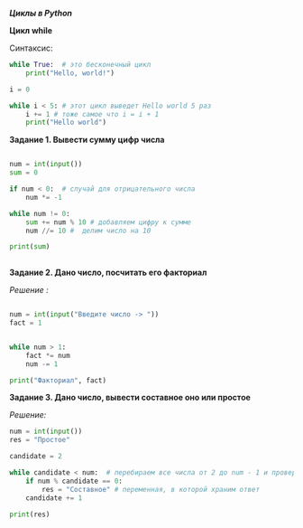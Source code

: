 ***Циклы в Python***


**Цикл while**

Синтаксис: 

```python
while True:  # это бесконечный цикл
    print("Hello, world!")

i = 0

while i < 5: # этот цикл выведет Hello world 5 раз
    i += 1 # тоже самое что i = i + 1
    print("Hello world")


```

**Задание 1. Вывести сумму цифр числа**

```python

num = int(input())
sum = 0

if num < 0:  # случай для отрицательного числа
    num *= -1

while num != 0:
    sum += num % 10 # добавляем цифру к сумме 
    num //= 10 #  делим число на 10 

print(sum)
    

```

**Задание 2. Дано число, посчитать его факториал**

*Решение :*

```python

num = int(input("Введите число -> "))
fact = 1


while num > 1:
    fact *= num
    num -= 1

print("Факториал", fact)

```

**Задание 3. Дано число, вывести составное оно или простое**

*Решение:*

```python
num = int(input())
res = "Простое"

candidate = 2

while candidate < num:  # перебираем все числа от 2 до num - 1 и проверяеи делится ли num на них
    if num % candidate == 0:
        res = "Составное" # переменная, в которой храним ответ
    candidate += 1

print(res)
```
